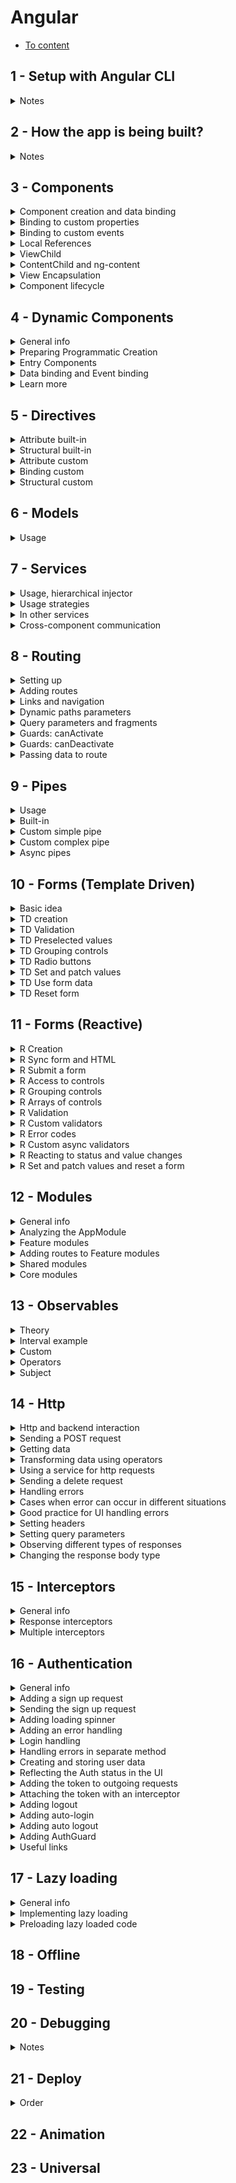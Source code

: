 # Angular

- [To content](#readme.md)

## 1 - Setup with Angular CLI
<details>
<summary>Notes</summary>

- install node + npm
- install angular CLI
- global style files could be added to `angular.json`
```bash
# create a project
ng new <project-name>

# run the app
ng serve

# create a component
ng g c <component-name or path + name>

# create a directive
ng g d <directive-name>
```

</details>

## 2 - How the app is being built?
<details>
<summary>Notes</summary>

- don't import with `.ts` extensions, webpack adds it
```TypeScript
// main.ts
import { enableProdMode } from '@angular/core';
import { platformBrowserDynamic } from '@angular/platform-browser-dynamic';

import { AppModule } from './app/app.module';
import { environment } from './environments/environment';

if (environment.production) {
  enableProdMode();
}

platformBrowserDynamic().bootstrapModule(AppModule)
  .catch(err => console.error(err));
```
```TypeScript
// app/app.module.ts
import { NgModule } from '@angular/core';
import { AppComponent } from './app.component';

@NgModule({
  // should be known components when Angular analyses index.html
  bootstrap: [AppComponent]
})
export class AppModule {}
```
```TypeScript
// app/app.component.ts
import { Component } from '@angular/core';

@Component({
  selector: 'app-root',
  templateUrl: '...'
})
export class AppComponent {}
```
```HTML
<!-- index.html -->
<!doctype html>
<html>
<head></head>
<body>
  <app-root></app-root>
</html>
```

</details>

## 3 - Components
<details>
<summary>Component creation and data binding</summary>

```TypeScript
// app/app.module.ts
import { NgModule } from '@angular/core';
// needed to use two-way binding
import { FormsModule } from '@angular/forms';
import { NameComponent } from './components/name/name.component';

@NgModule({
  declarations: [NameComponent],
  imports: [FormsModule]
})
export class AppModule {}
```
```TypeScript
// app/components/name/name.component.ts
import { Component } from '@angular/core';

@Component({
  // required, must be a unique string
  selector: 'app-name', // tag, mostly for components
  selector: '[appDir]', // attribute, mostly for directives
  selector: '.class', // can also use a class as a selector
  // required, only one of
  template: '<p>Some text</p>',
  templateUrl: './name.component.html',
  // optional, only one of
  styles: '',
  styleUrls: ['./name.component.css'] // scss / less also possible
})
export class NameComponent {
  title: string = 'Hello from name component!';
  name: string = 'Max';

  onButtonClick(evt: Event) {
    console.log(evt.target);
  }
}
```
```HTML
<!-- app/components/name/name.component.html -->
<app-name></app-name>
<p appDir></p>
<p class="class"></p>
<!-- data-binding - communication between business logic and view -->
<!-- no multiline expressions -->
<!-- resolved to a string -->
<!-- updated dynamically at runtime -->
<!-- string interpolation -->
<p>{{ title }}</p> <!-- Hello from name component! -->
<!-- property binding -->
<p [innerText]="title"></p>
<!-- DON'T! improper usage -->
<p [innerText]="{{ title }}"></p>

<!-- event-binding - reaction to events -->
<!-- $event - browser event of type Event -->
<button type="button" (click)="onButtonClick($event)">Click</button>

<!-- two-way binding -->
<!-- triggers input data and updates BL -->
<!-- when BL is updated programmatically, updates the input -->
<input type="text" [(ngModel)]="name">
<p>{{ name }}</p>
```

</details>

<details>
<summary>Binding to custom properties</summary>

- to pass value from parent to child component
```TypeScript
// app/components/child/child.component.ts
import { Component, Input } from '@angular/core';

@Component({
  selector: 'app-child',
  template: '<p></p>'
})
export class ChildComponent {
  // to allow access from the outside
  // (by default props are accessible
  // only from the inside of the component)
  // if object = same object (reference type)
  @Input() user: object;
  @Input('fieldLabel') label: string;
}
```
```HTML
<!-- app/components/parent/parent.component.html -->
<app-child [user]="{ name: 'Lala' }" fieldLabel="E-mail"></app-child>
```

</details>

<details>
<summary>Binding to custom events</summary>

- to inform parent from child
- `@Output() cardAdded = new EventEmitter<card>();` from `@ang/core` create a custom event in child
- `EventEmitter` is an object in Angular, which allows to emit custom events
- `onAddCardClick() { this.cardAdded.emit(card); }` emit the event from child
- `<app-child (cardAdded)="onCardAdded($event)">` bind from parent
- `@Output('cAdded') cardAdded = ...` use not `(cardAdded)="..."`, but `(cAdded)="..."`

</details>

<details>
<summary>Local References</summary>

- usage inside a template, for ex when we don't need two-way binding
- returns an HTML element
- `#locRef` to any element
- `(click)="onButtonClick(locRef)"` or `{{ locRef.value }}`

</details>

<details>
<summary>ViewChild</summary>

- to get access to the html element from ts file
- `@ViewChild(Component / 'localRef') element: ElementRef` from `@ang/core`
  - `Component` returns the first occurrence of the component in the app
  - `localRef` returns an element with this localRef
- `{ static: true / false }` true if we plan to use it inside `ngOnInit()` (for Angular < 9)
- `this.element.nativeElement` to use
- don't change the value via this approach

</details>

<details>
<summary>ContentChild and ng-content</summary>

- `<ng-content></ng-content>` hook to project html content from parent to child
- `<app-child>...</app-child>` without `ng-content` ... content is lost
- `#locRef` add to a parent's html
- `@ContentChild('locRef') element: ElementRef` from `@ang/core` to access `<ng-content>` from parent in child
- `this.element.nativeElement` to access html element
- `@ContentChild('locRef', { static: true })` < 9 ver `true` if we plan to access from `ngOnInit()`, `false` otherwise
- don't change the value via this approach

</details>

<details>
<summary>View Encapsulation</summary>

- `encapsulation: ViewEncapsulation.Emulated` from `@ang/core` add to the decorator
  - `Emulated` angular emulates shadow DOM (creates unique attributes)
  - `Native` uses shadow DOM (not supported by all browsers)
  - `None` no attributes added

</details>

<details>
<summary>Component lifecycle</summary>

0. `constructor()`
1. `ngOnChanges(changes: SimpleChanges)` from `@ang/core` multi, after bound props change, changes contains those props
2. `ngOnInit()` once, when the component is initiated
3. `ngDoCheck()` multi, during every change detection runs (by Angular)
4. `ngAfterContentInit()` once, after `<ng-content>` has been projected into the view, can't access `@ContentChild` before
5. `ngAfterContentChecked()` multi, change detection
6. `ngAfterViewInit()` once, after view and child views initiated
7. `ngAfterViewChecked()` multi, change detection
8. `ngOnDestroy()` once, when about to be destroyed (ex `*ngIf`), clean-up here

</details>

## 4 - Dynamic Components

<details>
<summary>General info</summary>

- components, which are loaded programmatically
  - declarative with `*ngIf` (better if we can use this approach)
  - programmatic with Dynamic Component Loader (mostly when we want to create some external library)
    - component created and added to DOM via code (imperatively)
    - component is added and managed by a developer

</details>

<details>
<summary>Preparing Programmatic Creation</summary>

- import to auth component `AlertComponent`
```TypeScript
private showErrorAlert(message: string) {}
```
- is valid TS code, but not valid for angular, won't work
  - Angular doest lots of things to instantiate a component (change detection in the DOM)
  - need component factory
```TypeScript
// won't work
const alertComponent = new AlertComponent();

// with component factory
constructor(private componentFactoryResolver: ComponentFactoryResolver) {}

private showErrorAlert(...) {
  // pass the component type here
  // returns not component but component factory
  const alertComponentFactory = this.componentFactoryResolver.resolveComponentFactory(AlertComponent);
}
```
- now need a place to attach that component
- can't attach with `@ViewChild()`, need viewContainerRef (object managed by angular, which gives angular a reference to a place in the DOM with which it can interact)
```TypeScript
// placeholder.directive.ts
@Directive({
  selector: '[appPlaceholder]'
})
export class PlaceholderDirective {
  // pointer to where this directive is going to be used
  // has useful methods to create a component in that place
  constructor(public viewContainerRef: ViewContainerRef) {}
}
```
- access the directive
```HTML
<ng-template appPlaceholder></ng-template>
```
```TypeScript
// type, will look for the 1st occurrence in the component
@ViewChild(PlaceholderDirective) alertHost: PlaceholderDirective;

private showErrorAlert(...) {
  // ...
  const hostViewContainerRef = this.alertHost.viewContainerRef;
  // to clean all that was here before
  hostViewContainerRef.clear();
  hostViewContainerRef.createComponent(alertComponentFactory);
}
```

</details>

<details>
<summary>Entry Components</summary>

- error before Angular 9 (ivi has no such error) when creating the component manually
- angular checks for the component either in module declarations or in router
- but it doesn't work when we create the component manually
- have to prepare angular that it will be created at some point
```TypeScript
@NgModule({
  // ...
  // only for components, which are not created via selector <app-component>
  // or in router
  entryComponents: [
    AlertComponent
  ]
})
```

</details>

<details>
<summary>Data binding and Event binding</summary>

```TypeScript
private showErrorAlert(...) {
  // ...
  const componentRef = hostViewContainerRef.createComponent(alertComponentFactory);
  // instance has our props
  componentRef.instance.message = message;
  this.closeSub = componentRef.instance.close.subscribe(() => {
    this.closeSub.unsubscribe();
    hostViewContainerRef.clear();
  });
}

// when the upper component is destroyed
ngOnDestroy() {
  this.closeSub.unsubscribe();
}
```

</details>

<details>
<summary>Learn more</summary>

- [Dynamic component loader](https://angular.io/guide/dynamic-component-loader)

</details>

## 5 - Directives
<details>
<summary>Attribute built-in</summary>

- looks like a normal HTML attribute
- doesn't change DOM
- event and data bindings are possible
- multiple on one element
- `[ngStyle]="{ 'background-color': 'prop' }"` or `[ngStyle]="{ backgroundColor: 'prop' }"`
- `[ngClass]="{ 'class-name': boolean }"` or `[ngClass]="{ className: boolean }"`
- `ngSwitch` directive is also attribute, but cases are structural

</details>

<details>
<summary>Structural built-in</summary>

- looks like a normal HTML attribute with a leading `*`
- affects DOM (elements get added or removed)
- can't use multiple on one element (error!)
- if directive
  - `*ngIf="boolean; else noServer"` else is optional
  - `<ng-template #noServer>` to use else
- for directive
  - `*ngFor="let item of items; let i = index"` index is optional
- `*ngSwitchCase`

</details>

<details>
<summary>Attribute custom</summary>

```TypeScript
// highlight.directive.ts
import { Directive, ElementRef, Renderer2 } from '@angular/core';

@Directive({
  selector: '[appHighlight]'
})
export class HighlightDirective {
  constructor(private element: ElementRef, private renderer: Renderer2) {} // to access the element

  doSomething() {
    // to access directly, but in some cases could not yet get rendered
    this.element.nativeElement;

    // renderer is better (inject Renderer2)
    this.renderer.setStyle(this.element.nativeElement, 'color', 'green', ~flags); // like !important, etc
  }
}
```

</details>

<details>
<summary>Binding custom</summary>

```HTML
<!-- if not the same name for the prop -->
<p appDirName defaultColor="blue">
<!-- when the name of the prop is the same -->
<p [appDirName]="'blue'">
```

```TypeScript
import { Renderer2, HostListener, HostBinding, OnInit } from '@angular/core';

@Directive({
  selector: '[appDirName]'
})
export class SomeDirective implements OnInit {
  // to bind to a custom property
  @Input() defaultColor: string = 'transparent';
  // to bind to the same name as a directive selector
  @Input('appDirName') defaultColor: string = 'transparent';
  // have to set initial color not to get an error
  @HostBinding('style.backgroundColor') backgroundColor: string = transparent;
  // won't work on init
  @HostBinding('style.backgroundColor') backgroundColor: string = this.defaultColor;
  // works like adding an event listener on the tag, where the directive is used
  @HostListener('mouseenter') hover(eventData: Event) {
    this.renderer.setStyle(...);
    // now can be used instead of renderer
    this.backgroundColor = 'blue';
  }

  constructor(private renderer: Renderer2) {}

  // have to set color here to work on init
  ngOnInit() { this.backgroundColor = this.defaultColor; }
}
```

</details>

<details>
<summary>Structural custom</summary>

- `ng g d directive_name` to generate directive with Angular CLI
```HTML
<div *ngIf="condition">
  <p>Some content</p>
</div>

<!-- turns into -->
<ng-template [ngIf]="condition">
  <div>
    <p>Some content</p>
  </div>
</ng-template>
```

```TypeScript
// unless.directive.ts
import { Directive, Input, ViewContainerRef, TemplateRef } from '@angular/core';

@Directive({
  selector: '[appUnless]' // any name
})
export class UnlessDirective {
  @Input() set appUnless(condition: boolean) { // name === directory selector
    if (!condition) {
      this.vcRef.createEmbeddedView(this.templateRef);
    } else {
      this.vcRef.clear();
    }
  }

  constructor(
    private vcRef: ViewContainerRef, 
    private templateRef: TemplateRef<any>
  ) {}
}
```
- `<div *appUnless="condition">...</div>` to use

</details>

## 6 - Models
<details>
<summary>Usage</summary>

- `recipe.model.ts` and `RecipeModel` naming
- no decorator, just a simple class
- works like a blueprint
- props creation (2 ways)
  - `constructor(public name: string) {}` shortcut, provided by TypeScript
  - ```TypeScript
    public name: string;
    constructor(name: string) { this.name = name }
    ```

</details>

## 7 - Services
<details>
<summary>Usage, hierarchical injector</summary>

- `logging.service.ts` naming `LoggingService`
- common cases to use
  - for less connection between app parts
  - working with data
  - DRY
  - centralize functionality
- has no decorators
- NOT! `const loggingService = new LoggingService();` Angular has better way (hierarchical dependency injector)
  - injects dependency into our component automatically
  - `constructor(private logService: LoggingService) {}` to inform Angular that we require such an instance, type is required
  - `providers: [LoggingService]` to let Angular know, how to give us a dependency
- hierarchical dependency injector levels
  - module level - the highest: services, components
  - root component level - components
  - component level - current components and all the children
  - lower levels override higher (create a new instance of a service)

</details>

<details>
<summary>Usage strategies</summary>

- AppModule => app-wide (same instance) === {providedIn: 'root'} => root injector => use by default
- Component => component-tree (new instance) => component specific injector => use if needed
- Eager-loaded modules => app-wide, but if included into both AppModule and LazyModule === new instance! => root injector / child injector => never use, unexpected issues
- Lazy-loaded module => module-lazy-wide (new instance) => child injector => use only when needed

</details>

<details>
<summary>In other services</summary>

1. provide on module level
  - `providers: [LoggingService]` in app.module 
  - `@Injectable({ provideIn: 'root' })` inside the service, also for lazy load (Angular 6+)
2. import the service
3. `constructor(private loggingService: LoggingService) {}`
4. `@Injectable()` to allow injecting a service

</details>

<details>
<summary>Cross-component communication</summary>

- add a custom event to the service
- emit the event in one component
- subscribe to the event in another component (add the event via custom binding)

</details>

## 8 - Routing
<details>
<summary>Setting up</summary>

- needed for adding navigation URLs
- `imports: [AppRoutingModule]` add module to `app.module.ts`
- `<router-outlet></router-outlet>` directive to the html, where we want to load the components from routes
```TypeScript
// app-routing.module.ts
import { NgModule } from '@angular/core';
import { Routes, RouterModule } from '@angular/router';
// import all the components
// declarations: [] is not needed, all the components are declared in the app.module.ts

// add routes before the class
const appRoutes: Routes = [{...}];

@NgModule({
  imports: [RouterModule.forRoot(appRoutes)], // register routes (add configuration)
  // or hack for old browsers and servers with full paths (not returning index.html on 404 error)
  imports: [RouterModule.forRoot(appRoutes, { useHash: true })],
  exports: [RouterModule] // export what should be imported and accessible in another module
})
export class AppRoutingModule {}
```
```TypeScript
// app.module.ts
@NgModule({
  imports: [AppRoutingModule]
})
```

</details>

<details>
<summary>Adding routes</summary>

```TypeScript
const appRoutes: Routes = [{
  path: '', // for starting (root) page
  path: 'users', // without `/` (error)
  path: ':id', // to use dynamic paths
  path: '**', // catches all paths, which are not specified, must be the last route
  component: ServerComponent, // which component should be displayed when the path will be reached
  redirectTo: 'path', // but without component
  pathMatch: 'full', // reconfigures the default 
  children: [{ route }], // array of routes, `<router-outlet>` required on parent component
  canActivate: [AuthGuard],
  canActivateChild: [AuthGuard],
  canDeactivate: [CanComponentDeactivate],
  canDeactivateChild: [CanComponentDeactivate],
  data: { message: 'Page not found!' }, // to pass some static data
  resolve: { server: ServerResolver } // to pass some dynamic data
}];
```

</details>

<details>
<summary>Links and navigation</summary>

Navigating via links
- `href="/recipes"` === type manually, works, but reloads the app
- `routerLink="/recipes"` or `[routerLink]="['/users', 'user']"` second (and more) path without `/`, angular catches the event and prevents default
- routes can be absolute and relative (from current component)
- `routerLinkActive="class-name"` could be added to a link or it's wrapper
- `[routerLinkActiveOptions]="{ exact: true }"` for exact path match (full)

Navigating programmatically
- `constructor(private router: Router) { }` from `@ang/router` inject
- `this.router.navigate(['/users', 'user'])` like in `[routerLink]`, but doesn't know about current route
- `route: ActivatedRoute` from `@ang/router` inject, contains current route object
- `this.router.navigate([...], { relativeTo: this.route })`
- `this.router.navigate([...], { relativeTo: this.route, queryParamsHandling: '...' })`
  - `merge` merges current + navigate to params
  - `preserve` to keep only current params

</details>

<details>
<summary>Dynamic paths parameters</summary>

- get parameters from paths like `:id`
- `constructor(private route: ActivatedRoute) {}` inject from `@ang/router`
- `this.route.snapshot.params['id']` to access the parameter in the initialization, not dynamic
- but by default Angular doesn't re-instantiate the component we currently in
- `this.route.params.subscribe((params: Params) => this.id = params['id])` for dynamical use the params observable
- don't need to unsubscribe, for this case Angular does it automatically on component is destroyed

</details>

<details>
<summary>Query parameters and fragments</summary>

Via links
- `[queryParams]="{ allowEdit: '1', id: '2' }"` to `?allowEdit=1&id=2` bindable property of router directive
- `[fragment]="'loading'"` to `#loading`

Programmatically
- `constructor(private router: Router)` from `@ang/router`
- `this.router.navigate(['/users', id, 'edit'], { queryParams: { allowEdit: '1' }, fragment: 'loading' })`
- `queryParamsHandling: 'preserve' / 'merge'` don't forget to add

Getting parameters and fragments
- `constructor(private route: ActivatedRoute)` from `@ang/router`
- `this.route.snapshot.queryParams / fragment` for static
- `this.route.queryParams / fragment.subscribe()` for dynamic

</details>

<details>
<summary>Guards: canActivate</summary>

- for guards it's enough to have a snapshot, because guards are always get executed (reloads)
- to protect the route, runs before entering the route
- `canActivate(Child): [AuthGuard]` add to the route to protect route + children or children only
- `auth-guard.service.ts` export `AuthGuard(Service)`
- `CanActivate(Child)` implements from `@ang/router`
- for ex add some fake service
  ```TypeScript
  export class AuthService {
    isLoggedIn = false;
    
    isAuthenticated() {
      return new Promise((resolve, reject) => {
        setTimeout(() => { resolve(this.isLoggedIn); }, 800);
      });
    }
    
    login() {
      // some logic
    }
  
    logout() {
      // some logic
    }
  }
  ```
- `AuthService` provide on the module level
- `@Injectable()` add to guard service, provide on the module level
- ```TypeScript
  constructor(private authService: AuthService, private router: Router) {}
  
  canActivate( // can run both async and static
    route: ActivatedRouteSnapshot, 
    state: RouterStateSnapshot // from @ang/router
  ): Observable<boolean> | Promise<boolean> | boolean { // from 'rxjs/Observable
    return this.authService.isAuthenticated()
      .then((authenticated: boolean) => {
        if (authenticated) { 
          return true; 
        } else {
          return false;
          // or
          this.router.navigate(['/']);
        }
      }
    }
  }
  ```

</details>

<details>
<summary>Guards: canDeactivate</summary>

- for example not to leave the page without saving the data in the form
- `canDeactivate(Child): [CanDeactivateGuard]` add to the route to protect route + children or children only
- `can-deactivate-guard.service.ts` export `CanDeactivateGuard(Service)`
- ```TypeScript
  export interface CanComponentDeactivate {
    canDeactivate: () => Observable<boolean> | Promise<boolean> | boolean;
  }

  export class CanDeactivateGuard implements CanDeactivate<CanComponentDeactivate> {
    canDeactivate(
      component: CanComponentDeactivate, 
      route: ActivatedRouteSnapshot, 
      state: RouterStateSnapshot, 
      nextState?: RouterStateSnapshot
    ): Observable<boolean> | Promise<boolean> | boolean {
      return component.canDeactivate();
    }
  }
  ```
- add logic to component
- ```TypeScript
  export class RecipeComponent implements CanComponentDeactivate {
    canDeactivate(): Observable<boolean> | Promise<boolean> | boolean {
      if (!this.allowEdit) {
        return true;
      }

      if (this.allowEdit && this.edited && !this.saved) {
        return 'Confirmation here resolved to boolean';
      } else {
        return true;
      }
    }
  }
  ```

</details>

<details>
<summary>Passing data to route</summary>

Plain data (static)
- `data: { message: 'Page not found!' }` add to the route
- access the data from component
- ```TypeScript
  constructor(private route: ActivatedRoute) { }

  doSomething() {
    this.route.snapshot.data['message']; // static
    this.route.data.subscribe((data: Data) => console.log(data['message'])); //dynamic
  }
  ```

Complex data (dynamic)
- need to use a resolver, which helps to run the code before the route is activated
- the resolver doesn't decide whether the component should or not be rendered, component always get rendered
- resolver does some preloading before the route activates (could also be done in `ngOnInit`, but that way the component initiated first and then the data fetches)
- `resolve: { server: ServerResolver }` add to the route
- `server-resolver.service.ts`
- provide the resolver on module level
- ```TypeScript
  export class ServerResolver(Service) implements Resolve<Server> { // from @angular/router
    resolve(route: ActivatedRouteSnapshot, state: RouterStateSnapshot): Observable<Server> | Promise<Server> | Server {
      return this.serversService.getServer(+route.params['id']);
    }
  }
  ```
- `this.route.data.subscribe((data: Data) => this.server = data['server']);` access the data from the component

</details>

## 9 - Pipes
<details>
<summary>Usage</summary>

- to transform a value in the template (output) sync/async data
- used inside the template
- can be used on any output, even on `*ngFor` loop items

</details>

<details>
<summary>Built-in</summary>

```TypeScript
{{ data | uppercase }}
{{ new Date() | date:'fullDate' }} // with parameters (for multiple date:param1:param2)
{{ new Date() | date | uppercase }} // chaining, from left to right, order matters
```

</details>

<details>
<summary>Custom simple pipe</summary>

- add to module `declarations: [ShortenPipe]`
- `{{ name | shorten }}` usage in template
- `{{ name | shorten:10 }}` usage in template with params
```TypeScript
// shorten.pipe.ts
import { Pipe, PipeTransform } from '@angular/core';

@Pipe({
  name: 'shorten'
})
// not necessary, but good practice to implement interface
export class ShortenPipe implements PipeTransform {
  // without params
  transform(value: any) {
    if (value.length > 10) {
      return value.substr(0, 10) + '...';
    }

    return value;
  }

  // with params
  transform(value: any, limit: number) {
    if (value.length > limit) {
      return value.substr(0, limit) + '...';
    }

    return value;
  }
}
```

</details>

<details>
<summary>Custom complex pipe</summary>

```HTML
<input type="text" [(ngModel)]="filteredStatus">
<ul *ngFor="let server of servers | filter:filteredStatus:'status'">
  <li>...</li>
</ul>
```

```TypeScript
// filter.pipe.ts
import { Pipe, PipeTransform } from '@angular/core';

@Pipe({
  name: 'filter',
  // there is an issue if we want to add a new item dynamically
  // the servers are added (without filter visible),
  // but inside filtered items don't update dynamically,
  // only when reapply filter (not a bug, ang doesn't reload the pipe on every change)
  // changing the input (filter string) will trigger update
  // but changing data (adding server) will not
  // otherwise angular will rerun pipe every time ANY! data on the page changes
  // bad performance
  // so set pure to false only when needed
  pure: false
})
export class FilterPipe implements PipeTransform {
  transform(value: any, filterString: string, propName: string): any {
    if (value.length === 0 || filterString === '') {
      return value;
    }

    const resultArray = [];

    for (const item of value) {
      if (item[propName] === filterString) {
        resultArray.push(item);
      }
    }

    return resultArray;
  }
}
```

</details>

<details>
<summary>Async pipes</summary>

- `appStatus = new Promise((resolve, reject) => setTimeout(() => resolve('stable'), 2000));`
- if we output `{{ appStatus }}` => `[object Object]` (ang doesn't watch the Promise, good for performance, we have to tell ang to watch)
- add async pipe `{{ appStatus | async}}` => `''` => 2000 after => `stable`
- `async` pipe recognizes Promise or Observable (automatically subscribes)

</details>

## 10 - Forms (Template Driven)
<details>
<summary>Basic idea</summary>

- view <= conception => logic
```HTML
<form>
  <input name="name" ...>
  <input name="email" ...>
</form>
```

```TypeScript
{
  value: {
    name: 'Max',
    email: 'test@test.com'
  },
  valid: true
}
```
- <b>template-driven</b> approach - angular infers the FormObject from the DOM
- <b>reactive</b> approach - form is created programmatically and synchronized with DOM

</details>

<details>
<summary>TD creation</summary>

- all the functionality is added to template
- `<form>` no `action="..."` or `method="..."` needed
- import `FormsModule` to the module
- angular automatically creates a form object for `<form>` in template, but doesn't detect the controls inside
- add `ngModel` to a control to register
- add html attr `name="..."`
- to submit add `(ngSubmit)="onSubmit()"` to a form
- to access the form use `<form (ngSubmit)="onSubmit(f)" #f>` local reference
- `onSubmit(form: HTMLFormElement) {}`
- to get the data object add `#f="ngForm"`
- `onSubmit(form: NgForm) {}` from `@ang/forms`
- could be also accessed via `@ViewChild('f') form: NgForm;`

</details>

<details>
<summary>TD Validation</summary>

- add to inputs angular directives
  - `required` works as directive and attribute
  - `email` directive
- angular adds both to form and control state classes like `ng-dirty`, `ng-touched`, `ng-valid`
- to enable native validation add `ngNativeValidate` to a control
- `[disabled]="!f.valid`
- `.ng-invalid.ng-touched` to not show error borders on the start (adds not valid class when first loads)
- `<input ... #email="ngModel">` like with ngForm on the form local reference and `<span *ngIf="!email.valid && email.touched">Error text</span>`

</details>

<details>
<summary>TD Preselected values</summary>

- `<input ... [ngModel]="valueString">` and `valueString = "some value";` in .ts file
- works because of prop binding, no need to use two-way binding
- if we need to show output on keydown, also can use a two-way binding `[{ngModel}]="property"`

</details>

<details>
<summary>TD Grouping controls</summary>

- can also validate a group
- to access from ts file add local reference to a group like in controls or form
```HTML
<div class="controls-wrapper" ngModelGroup="userData" #userData="ngModelGroup"></div>
```

</details>

<details>
<summary>TD Radio buttons</summary>

```TypeScript
public genders = ['male', 'female'];
```
```HTML
<div *ngFor="let gender of genders">
  <label>
    <!-- without preselected value -->
    <input type="radio" name="gender" ngModel [value]="gender">
    <!-- or with preselected value use property binding -->
    <input type="radio" name="gender" [ngModel]="..." [value]="gender">
    {{ gender }}
  </label>
</div>
```

</details>

<details>
<summary>TD Set and patch values</summary>

```TypeScript
@ViewChild('f') form: NgForm; // to access the form

// have to add all values, sets the whole form (via input name attribute)
this.form.setValue({
  userData: {
    username: suggestedName,
    email: ''
  },
  secret: 'pet',
  gender: 'male'
});

// accessible only on inner .form method in form container (NgForm)
// to patch only needed values (doesn't override other values)
this.form.form.patchValue({
  userData: {
    username: suggestedName
  }
});
```

</details>

<details>
<summary>TD Use form data</summary>

```TypeScript
this.form.value.userData.username; // group => input name attribute
this.form.value.questionAnswer; // input name attribute
```

</details>

<details>
<summary>TD Reset form</summary>

```TypeScript
// resets also specific classes (ng-pristine, ng-touched, ...)
// can pass value like in setValue to reset to some specific values
this.form.reset();
```

</details>

## 11 - Forms (Reactive)
<details>
<summary>R Creation</summary>

- `ReactiveFormsModule` from `@angular/forms` add on module level
- `form: FormGroup` from `@angular/forms`
- can initiate form when declare a variable, but better in the method, for example in `ngOnInit` or other, but before the template is initiated

```TypeScript
this.form = new FormGroup({
  // use the quotes because connected to HTML, otherwise may be optimized by webpack
  'username': new FormControl(null), // presetValue, syncValidator(s), asyncValidator(s)
  'gender': new FormControl('female')
})
```

</details>

<details>
<summary>R Sync form and HTML</summary>

- by default `<form>` is only created, but not connected to the ts form
- use directives from the ReactiveFormsModule to connect
- `<form [formGroup]="form">` prop binding needed because we pass here our created form
- don't add name attribute or validation on controls (not needed)
- `formControlName="username"` here we pass a string, prop binding is also available

</details>

<details>
<summary>R Submit a form</summary>

- same as in TD, but without `#f`, because already have the form in ts `(ngSubmit)="onSubmit()"`
- all the object, passed on form creation we can get as a value of a form

</details>

<details>
<summary>R Access to controls</summary>

- there can be an error/bug with accessing controls in the template (can't use casting) due to the way TS works and Angular parses templates (doesn't understand TS there)
```TypeScript
// contains the control of type FormControl
// .valid .touched ... also available
this.form.get('username'); // control
this.form.get('userData.username'); // group => control
```

</details>

<details>
<summary>R Grouping controls</summary>

- `FormGroup` can be used inside the actual form (which is also a `FormGroup`)
- on a view wrap controls and add `formGroupName="userData"`
```TypeScript
this.form = new FormGroup({
  'userData': new FormGroup({
    'username': new FromControl(null),
    'email': new FormControl(null)
  })
});
```

</details>

<details>
<summary>R Arrays of controls</summary>

```HTML
<button (click)="onAddHobby()">Add hobby</button>
<ul formArrayName="hobbies">
  <!-- add controls, access control name by index in the array -->
  <li *ngFor="le hobbyControl of form.get('hobbies').controls; let i = index">
    <input type="text" [formControlName]="i">
  </li>
</ul>
```
```TypeScript
this.form = new FormGroup({
  'hobbies': new FormArray([...]) // could be empty
});

onAddHobby() {
  const control = new FormControl(null);
  // here TS needs casting for the array part
  (<FormArray>this.form.get('hobbies')).push(control);
}
```

</details>

<details>
<summary>R Validation</summary>

- don't add attributes to html (like required), add in ts to a control
- `username: new FormControl(null, Validators.required)` from `@angular/corms` don't execute here, pass only the reference, Angular will execute the method when the control changes
- for multiple validators `[Validators.required, Validators.email]`
- to check validation don't forget to check only touched controls `!form.get('username').valid && form.get('username').touched`

</details>

<details>
<summary>R Custom validators</summary>

- validator is just a function, which runs when Angular checks the validity of the control and when control is changed
```TypeScript
forbiddenUsernames = ['Anna', 'Jack'];

// if we use this class inside the validator function, don't forget to bind
// when Angular calls the method, this doesn't refer to our class
[Validators.required, this.forbiddenNames.bind(this)]

// [s: string] ts syntax for the key to be interpreted as a string
// error is added to control (not form) object 'errors'
forbiddenNames(control: FormControl): {[s: string]: boolean} {
  if (this.forbiddenUsernames.indexOf(control.value) !== -1) {
    return {
      'nameIsForbidden': true
    }
  }

  // if validation is successful, return null or nothing
  return null;
}
```

</details>

<details>
<summary>R Error codes</summary>

```TypeScript
// to check if our custom error exists
form.get('userData.username').errors['nameIsForbidden'];

// for built-in validators
form.get.('...').errors['required'];
```

</details>

<details>
<summary>R Custom async validators</summary>

- for example to check if the email or username are already exist in the database
- like with normal validators, single or array
- don't forget to bind class if using `this`
```TypeScript
'email': new FormControl(null, Validators.required, this.forbiddenEmails)

forbiddenEmails(control: FormControl): Promise<any> | Observable<any> {
  const promise = new Promise((resolve, reject) => {
    setTimeout(() => {
      if (control.value === 'test@test.com') {
        resolve({'isEmailForbidden': true});
      } else {
        resolve(null);
      }
    }, 1500);
  });

  return promise;
}

```

</details>

<details>
<summary>R Reacting to status and value changes</summary>

- available on both from and control
```TypeScript
this.form.valueChanges.subscribe((value) => console.log(value));
this.form.statusChanges.subscribe((status) => console.log(status)); // VALID PENDING
```

</details>

<details>
<summary>R Set and patch values and reset a form</summary>

```TypeScript
// to set values to the whole form use
this.form.setValue({...});

// to patch only some values use
this.form.patchValue({...});

// to reset the form use
this.form.reset(); // can also pass {} with values to reset to
```

</details>

## 12 - Modules
<details>
<summary>General info</summary>

- bundles different pieces into one package (components, directives, services, pipes, etc)
- have to group because Angular doesn't scan the files, have to inform what will be used
- requires at least 1 module (AppModule) but may be split into multiple modules
- Angular analyzes NgModules to understand your app and its features
- define all the building blocks your app uses: Components, Directives, Services, etc.
- core Angular features are wrapped in Angular modules (ex. FormsModule) to load them only when needed
- custom modules mostly for big projects
- gives Angular info on which features to use
- can't use a feature / building block without including it in a module

</details>

<details>
<summary>Analyzing the AppModule</summary>

- the service could be used not only in the module it's provided in
- bootstrap typically includes only one root component but if there are more components, will create a different root, will be detached from other components 
- every module in Angular works on its own, they don't communicate with each other, we can use the declared components only in the module
- have to export to be available where the module is imported
```TypeScript
// app/app.module.ts
import { NgModule } from '@angular/core';

@NgModule({
  // components, directives, pipes
  declarations: [],
  // modules
  imports: [],
  // for exported features to use in other modules
  exports: [],
  // root needed on start component
  bootstrap: [],
  // services, interceptors
  providers: [],
  // for the case when we want to create a dynamic component in code
  entryComponents: []
})
export class AppModule {}
```

</details>

<details>
<summary>Feature modules</summary>

- groups together the pieces, which are used in the certain area of the app (recipes, shopping-list, auth)
- leaner code, easy to work, needed for future optimization (lazy loading)
```TypeScript
// recipes.module.ts
@NgModule({
  // remove from AppModule
  declarations: [RecipesComponent, ...],
  exports: [RecipesComponent, ...]
})
export class RecipesModule {}
```
- `imports: [RecipesModule]` to the app module
- error: router-outlet is not a known element => using but this directive is provided by Angular, available from RouterModule
- RouterModule is used not only to config the routes, but also provides all the directives to use (like router-outlet)
- it's available in AppModule, but not in the RecipesModule (the modules live on their own, have to import!)
- only services could be set up once in the app module and used in different modules
1. `imports: [RouterModule]` for using router
2. `imports: [CommonModule]` not `BrowserModule` - special case (only one) as `BrowserModule` is used only once in the AppModule, does more than `ngIf` and `ngFor`, also some app startup work that only needs to run once
3. `imports: [ReactiveFormsModule]` to use forms

</details>

<details>
<summary>Adding routes to Feature modules</summary>

- `imports: [RouterModule.forChild(routes)]` will automatically merge these routes with root routes (.forRoot)
```TypeScript
// recipes-routing.module.ts
const routes: Routes = [{
  path: 'recipes', ... // + all the child routes, remove from app-routing
}];
@NgModule({
  imports: [RouterModule.forChild(routes)],
  exports: [RouterModule]
})
export class RecipesRoutingModule {}
```
- import to RecipesModule
- now routes are part of the general routing config (since we import the RecipesModule to AppModule)
- need not only add Components to router but have to declare them on the module level or there will be an error
- but now we load the components via router, no need to export them in the RecipesModule, Angular knows how to load components because of router

</details>

<details>
<summary>Shared modules</summary>

- to avoid code duplication we can outsource the shared features into the shared module and import where needed
- can have multiple shared modules
```TypeScript
// shared.module.ts
@NgModule({
  declarations: [AlertComponent, PlaceholderDirective, ...],
  imports: [CommonModule],
  exports: [AlertComponent, PlaceholderDirective, CommonModule, ...],
  entryComponents: [AlertComponent]
})
export class SharedModule {}
```
- here we just centralize the functionality, so need to export all the features to use in other modules
- can only declare directives once!
- can import modules several times in different modules
- imports are ok, but declarations are not => get an error
- the solution: to export from module and to import module to use it in the other module

</details>

<details>
<summary>Core modules</summary>

- to make the app module leaner
- can use the core module to move the services from AppModule => CoreModule (but `{providedIn: 'root'}` is better)
- for interceptors still good to use CoreModule
```TypeScript
// core.module.ts
@NgModule({
  providers: [
    // if not in 'root'
    RecipesService,
    ...,
    {
      provide: HTTP_INTERCEPTOR,
      ...
    }
  ]
})
export class CoreModule {}
```
- don't need to export services (automatically injected on the root level)
- but still need to import the CoreModule in the AppModule

</details>

## 13 - Observables
<details>
<summary>Theory</summary>

- <b>Observable</b> - something we observe like publisher (also known as subject), data source, most common:
  - user events
  - http requests
  - triggered in code
- <b>Observer</b> - our code, our subscription
- Handling data:
  - Data
  - Errors
  - Completion (not always complete)
- added from `'rxjs'` package, not a part of TypeScript or Angular
- no need to import if we use Angulars Observables
- need to import only when we use other Observables

</details>

<details>
<summary>Interval example</summary>

```TypeScript
import {OnInit, OnDestroy} from '@angular/core';
import {Interval, Subscription} from 'rxjs';

@Component({...})
export class NameComponent implements OnInit, OnDestroy {
  // some code here
  private intSubscription: Subscription;

  ngOnInit() {
    interval(1000).subscribe(count => console.log(count));

    // to be able to unsubscribe => prevents memory leaks
    this.intSubscription = interval(1000).subscribe(count => console.log(count));
  }

  ngOnDestroy() {
    this.intSubscription.unsubscribe();
  }
}
```

</details>

<details>
<summary>Custom</summary>

```TypeScript
// from 'rxjs', create - a function, rxjs passes
const customIntObservable = Observable.create(observer => { // rxjs passes the arg observer (listener) 
  let count = 0;
  
  setInterval(() => {
    observer.next(count); // next emits new value

    // when error, there is no complete, complete != error
    if (count > 3) {
      observer.error(new Error('Error message')); // error = observable is done, no need to unsubscribe
    }

    if (count === 5) {
      observer.complete(); // done, no args, just stops, unsubscribe not needed
    }

    count++;
  }, 1000);
});

this.ownIntSubscription = customIntObservable.subscribe(
  data => console.log(data), // 1 - data handler
  error => console.log(error), // 2 - error handler
  () => console.log('Complete!') // 3 - complete handler
);

ngOnDestroy() {
  this.ownIntSubscription.unsubscribe();
}
```

</details>

<details>
<summary>Operators</summary>

- to transform data before subscribing
- can transform in subscription, but operators are better and cleaner
- import operators from `'rxjs/operators'`
- there are a lot of different operators
- `tap` allows to execute code without altering the result
- ```TypeScript
  this.ownIntSubscription = this.customIntObservable.pipe(
    filter(data => data > 0),
    map((data: number) => 'Round: ' + (data + 1))
  ).subscribe();
  ```

</details>

<details>
<summary>Subject</summary>

- using instead of `EventEmitter` for cross-component communication through service: better, more efficient, operators available
- `activatedEmitter = new Subject<boolean>();` add to service from 'rxjs'
- `this.userService.activatedEmitter.next(true);` from the 1st component
- `this.userService.activatedEmitter.subscribe();` form the 2nd component
- don't forget to unsubscribe
- in Observable we call `.next()` only from the inside, but in Subject can be called from the outside
- perfect for cross-component communication (triggered by app when no server involved)
- `@Output()` still uses `EventEmitter`, Subject here is not suitable

</details>

## 14 - Http
<details>
<summary>Http and backend interaction</summary>

- Angular => [http request] server => [REST/GraphQL etc] database
- database => server => [http response] Angular
- HTTP verb (action) `POST, GET, PUT, PATCH ...`
- URL (API endpoint) `/post/1`
- Headers (metadata) `{'Content-type': 'application/json'}`
- Body (optional) `{title: 'New Post'}`

</details>

<details>
<summary>Sending a POST request</summary>

- `import { HttpClientModule } from '@angular/common/http';` to `imports: [..., HttpClientModule]` on module level
- inject http client on component level
- if using firebase, add `.json` to the URL (firebase requirement)
- `.post` method returns an observable, no need to unsubscribe (it'll complete in the end, also it's Angular feature)
- browsers first send `OPTIONS` request to check if `POST` is available
- if 200 => send actual `POST` request
```TypeScript
export class NameComponent {
  constructor(private http: HttpClientModule) {}

  // sending post to server
  onCreatePost(postData: {title: string}) {
    // if we don't subscribe to an observable, Angular won't send the request
    // because of optimization, not interested in response? why send?
    this.http.post('<url>', postData).subscribe(responseData => console.log(responseData));
  }
}
```

</details>

<details>
<summary>Getting data</summary>

- add a method to fetch posts, use it in `ngOnInit`, whenever you want to update posts
```TypeScript
private fetchPosts() {
  // same as with the POST, need to subscribe or won't be sent
  this.http.get('<url>').subscribe(posts => console.log(posts));
}
```

</details>

<details>
<summary>Transforming data using operators</summary>

- can transform inside subscribe method, but operators are better (cleaner code)
- outputting the data is simple, don't forget to add ui if there is no posts
```TypeScript
// post.model.ts
export interface Post {
  title: string;
  content: string;
  id?: string;
}

// adding types to our requests (all requests are generics, so we can add type to <...>)
// also possible in operator, but better on the request
.post<{name: string}>(...);

.get<{[key: string]: Post}>(...) // response body type
.pipe(map(responseData => {
  const posts = [];
  
  for (const key in responseData) {
    // good to check in 'for ... in' loop if we're not trying to access some prototype method
    if (responseData.hasOwnProperty(key)) {
      // use spread to copy an object to add some data
      // in firebase key is unique encrypted name, good for id and access later to update or delete posts
      posts.push({...responseData[key], id: key});
    }
  }

  return posts;
}))
.subscribe(posts => console.log(posts));
```
```TypeScript
public isFetching = false;

// can also add a loader
// don't forget to add !isFetching to no posts and posts display views
public fetchPosts() {
  this.isFetching = true;
  this.http.get(...).subscribe(() => this.isFetching = false);
}
```

</details>

<details>
<summary>Using a service for http requests</summary>

- it's better to use service for http handling and let the component be simple, only handling the template work
- move functions
```TypeScript
storePost(title: string, content: string) {
  // http.post() here
}

fetchPosts() {
  // http.get() here
}
```
- if the components are not interested in receiving data, can subscribe in service
- if data needed in the component, `return get/post` and don't subscribe
- or use `Subject` and `.next` method
- where using loader and fetching, don't forget to reset `isLoading` to `true` first!

</details>

<details>
<summary>Sending a delete request</summary>

- not always allowed by backend API
- add delete method to the service
```TypeScript
deletePosts() {
  return this.http.delete('url');
}
```
- get the data (subscribe to null the array) from component
```TypeScript
onClearPosts() {
  this.postsService.deletePosts().subscribe(() => this.posts = []);
}
```

</details>

<details>
<summary>Handling errors</summary>

- firebase settings to rules (simulate error to test)
- add a reaction to an error (different ways)
- pass 2nd argument to subscribe method, which handles error
```TypeScript
(error) => this.error = error.message;
```
- subject for using error handling (especially for cases when we do not subscribe in the components)
- add to service
```TypeScript
error = new Subject<string>(); // from rxjs
...
(error) => this.error.next(error.message);
```
- and subscribe in the component
```TypeScript
this.errorSub = this.postsService.error.subscribe((errorMsg) => {
  this.error = errorMsg; 
});

ngOnDestroy() {
  this.errorSub.unsubscribe();
}
```

</details>

<details>
<summary>Cases when error can occur in different situations</summary>

- there is also an operator to assist with errors, for example when we pipe data (not always http related)
- `throwError` from `rxjs/operators` is specific for this case also possible, wraps error into observable
```TypeScript
{ return throwError(errorResult); } // inside catchError
```
```TypeScript
// from 'rxjs/operators'
// need to pass something, which could be subscribed to (need to subscribe)
// subject if possible
.pipe(map(...), catchError(errorResponse => {
  // do something with the error (analytics or UI)
}));
```

</details>

<details>
<summary>Good practice for UI handling errors</summary>

- add a button to remove an error from the UI
- don't forget to reset isLoading and other props for correct messages on the view

</details>

<details>
<summary>Setting headers</summary>

- for auth (ex), some custom headers etc. (depends on server API)
- any http method has the last argument (post - 3rd) (get - 2nd), which is an object with some configurations
```TypeScript
// from '@angular/common/http
{ headers: new HttpHeaders ({
  'Custom header': 'Hello'
}) }
```

</details>

<details>
<summary>Setting query parameters</summary>

- also depends on what parameters are supported by server API
- add to the same object as for headers
```TypeScript
{
  params: new HttpParams().set('print', 'pretty')
}
```
- works the same as if you add `?print=pretty` to the URL, but params is more clear and better
- for more params
```TypeScript
let params = new HttpParams();
// append returns a new object
params = params.append('print', 'pretty');
params = params.append('custom', 'value');
{
  params: params
}
```

</details>

<details>
<summary>Observing different types of responses</summary>

- for the cases when we need not / not only body, but other props of response data (headers, status, etc)
- added to the same config object as query params or headers
```TypeScript
{
  observe: 'body' // default
  observe: 'response' // whole response
  observe: 'events' // a series of events encoded with numbers
  // like 4 = response
}
.pipe(tap(event => console.log(event)));
if (event.type === HttpEventType.response) {...}
```
- for ex needed to give info to the user if something is being sent etc

</details>

<details>
<summary>Changing the response body type</summary>

- also added to the same config object as headers etc
```TypeScript
{
  responseType: 'json' // default
  responseType: 'text'
  responseType: 'blob'
  ...
}
```

</details>

## 15 - Interceptors
<details>
<summary>General info</summary>

- when to use? for ex when we want to attach the same custom header to all our requests, more realistic when we need to auth user and send a header
- `auth-interceptor.service.ts` export `AuthInterceptorService`
- `implements HttpInterceptor` from `@angular/common/http`
```TypeScript
// next - function, which will forward the request
intercept(req: HttpRequest<any>, next) {...}
```
- interceptor runs a code before the request lives our app, we need to add next to allow the request continue its journey, otherwise error
```TypeScript
{
  console.log('Request is on its way');
  return next.handle(req);
}
```
- provide in app module in a special way
```TypeScript
providers: [{
  // from '@angular/common/http
  // a token how ang identifies that should be treated
  // as an http interceptor and run in the whole app
  provide: HTTP_INTERCEPTORS,
  useClass: AuthInterceptorService,
  // if > 1 interceptors
  multi: true
}]
```
- angular by default will run the interceptor with all the http methods, but we can configure the restriction inside the interceptor function
```TypeScript
intercept(...) {
  if (req.url === '...') {
    // do something
  }
}
```
- inside we can modify the request object (case with added headers), but req object itself is immutable
```TypeScript
const modifiedReq = req.clone({
  url: '...',
  headers: req.headers.append('Auth', 'some-value')
});
return next.handle(modifiedReq);
```

</details>

<details>
<summary>Response interceptors</summary>

- add something to `return next...` of the intercept function
```TypeScript
return next.handle(modifiedReq)
  // here in the interceptor we always get the events,
  // no matter what was chosen on the request http method
  .pipe(tap((event) => {
    if (event.type === HttpEventType.response) {
      console.log(event.body);
    }
  }));
```
- be careful not to change data to break the application

</details>

<details>
<summary>Multiple interceptors</summary>

- the order in the app module matters, the first will be executed first
```TypeScript
providers: [{
  provide: HTTP_INTERCEPTORS,
  useClass: AuthInterceptorService,
  multi: true
}, {
  provide: HTTP_INTERCEPTORS,
  useClass: LoggingInterceptorService,
  multi: true
}]
```

</details>

## 16 - Authentication
<details>
<summary>General info</summary>

<img width="500" src="./images/auth.jpg" alt="authentication process">

- user enters data on client
  - can't check on client
  - insecure
- send auth data to server to authenticate the user
- server validates user
  - if valid - sends a token to client (json web-token typically)
  - encoded (not encrypted) - string with lots of metadata
  - could be unpacked and read by a client
  - generated on the server with secret algorithm only server knows, so only the server can validate the incoming token for validity
- client stores token in browser localStorage
- when one more time client sends to a server a request, it attaches the stored token in header or query param
- can't generate, edit or change the token on the client (not secure!)

- traditionally (not SPA) we work with session (stored on server, state existed), in stateless server and client don't know about each other

</details>

<details>
<summary>Adding a sign up request</summary>

- `auth.service.ts` `AuthService`
- `@Injectable()` from `@angular/core`
- `constructor(private http: HttpClient) {}` inject http service from `@angular/http`
- add the interface of response data (good practice)
- add method to a class
```TypeScript
signup(email, password) {
  return this.http.post<AuthResponseData>('url', {
    email,
    password
  });
}
```

</details>

<details>
<summary>Sending the sign up request</summary>

- in the form containing the component
```TypeScript
onSubmit() {
  if (!form.valid) {
    return;
  }

  const {email, password} = form.value;

  this.authService.signup(email, password)
    .subscribe(data => console.log(data), error => {});

  form.reset();
}
```
- inject the service `constructor(private authService: AuthService) {}`
- don't forget to add `isLoggedIn` logic

</details>

<details>
<summary>Adding loading spinner</summary>

- add prop on top `isLoading = false;`
- on submit before sending the request set to true
- and back to false on success or errors

</details>

<details>
<summary>Adding an error handling</summary>

- add prop on top `error: string = null;`
- set an error message in error handler of the http request
- for custom error handling better to use in service with operator `catchError/throwError` (because have to wrap an observable to pass to the subscribe)
- in service add after the request
```TypeScript
.pipe(catchError(errorRes => {
  let errorMessage = 'Some default error message';

  if (!errorRes.error || !errorRes.error.error) {
    return throwError(errorMessage);
  }

  switch(errorRes.error.error) {
    case 'EMAIL_EXISTS':
      errorMessage = 'Email exists';
      break;
  }

  return throwError(errorMessage);
}))
```

</details>

<details>
<summary>Login handling</summary>

- also when 2 similar subscriptions handling
```TypeScript
onSubmit() {
  // ...
  let authObservable: Observable<AuthResponseData>;

  if (this.isLoginMode) {
    authObservable = this.authService.login(email, password);
  } else {
    authObservable = this.authService.signup(email, password);
  }

  authObservable.subscribe();
}
```

</details>

<details>
<summary>Handling errors in separate method</summary>

- remove code from `.pipe(catchError(...))` to other method
```TypeScript
// from @angular/http
private handleError(errorRes: HttpErrorResponse) {}
```
- use where we need to catch an error `catchError(this.handleError)`

</details>

<details>
<summary>Creating and storing user data</summary>

- create a user model (with user data and validation if token exists and not expired)
```TypeScript
export class User {
  constructor(
    public email: string,
    public id: string,
    private _token: string,
    private _tokenExpirationDate: Date
  ) {}
}

get token () {
  if (!this._tokenExpirationDate 
    || new Date() > this._tokenExpirationDate) {
      return null;
    }

    return this._token;
}
```
- add a user subject in the auth service `user = new Subject<User>();`
- emit a new user every time the user changes (login / logout / exp date / etc.)
- add tap operator after catchError for handling user data
```TypeScript
private handleAuthentication(email: string, id: string, token: string, expIn: number) {
  const expDate = new Date(new Date.getTime() + expIn * 1000);
  const user = new User(email, id, token, expDate);

  this.user.next(user);
}

tap(this.handleAuthentication());
```

</details>

<details>
<summary>Reflecting the Auth status in the UI</summary>

- add user navigation on success of login (not in the service is better if you don't want to mix UI and service)
```TypeScript
// AuthComponent
// from @angular/router
constructor(private router: Router) {}

resData => {
  // ...
  this.router.navigate(...);
}
```
- change controls in the header (and other dependable UI), add logout button (later based on token, for now on user)
```TypeScript
// HeaderComponent
constructor(private authService: AuthService) {}

ngOnInit() {
  this.userSub = this.authService.user.subscribe(
    user => this.isAuth = !!user
  );
}

ngOnDestroy() {
  this.useSub.unsubscribe();
}
```
- update the logic on the UI with `*ngIf`

</details>

<details>
<summary>Adding the token to outgoing requests</summary>

- In the data-storage.service.ts
```TypeScript
// DataStorageService
constructor(private authService: AuthService) {}
```
- Update auth service to be able to fetch data about user on demand
  - can store token in a variable, but there is a better way
  - use `BehaviorSubject` almost = `Subject` but gives the subscribers immediate access to the previously emitted value even if they haven't subscribed at the point of time when the value was emitted. That means we can get access to the currently active user even if we only subscribe after that user has been emitted, so when we fetch data and we only need the token at this point even if the user logged in before that time, we get the access to this latest user, therefore `BehaviorSubject` needs to be initialized with the starting value.
- Add to the data storage service where we fetch recipes. Operator `take()` gives the value `(1)` time and automatically unsubscribes. Because we need the user only when we fetch recipes, but not constantly.
```TypeScript
this.authService.user.pipe(take(1)).subscribe();
```
- Pipe user observable and http observable into one bigger observable. `exhaustMap()` waits for the 1st observable (user) to complete after we `take(1)` user, `exhaustMap(user => this.http...)` observable will replace out user observable in the higher observable chain
```TypeScript
....user.pipe(take(1), exhaustMap(user => this.http...), map(recipes => {}));
```
- Add the token either as a query string (param) or in the second argument of the `http` method
```TypeScript
'....json?auth=' + user.token
{
  // from @angular/common/http
  params: new HttpParams().set('auth', user.token)
}
```
- if the token is not valid => error but we add logout when token is expired

</details>

<details>
<summary>Attaching the token with an interceptor</summary>

- don't add `{providedIn: 'root'}`, interceptors provided differently
```TypeScript
// auth-interceptor.service.ts
// AuthInterceptorService
// @angular/common/http
implements HttpInterceptor
intercept(req: HttpRequest<any>, next: HttpHandler) {
  return next.handle(req);
}
```
- inject `AuthService` to get user and `this.authService.user.subscribe();`
- use `exhaustMap()` to return a request observable
```TypeScript
const modReq = req.clone({params: ...});
exhaustMap(user => next.handle(modReq));
```
- now interceptor will add token to all outgoing requests
- provide in module `HTTP_INTERCEPTORS`
- can specify either url or `if (!user) { return next.handle(req); }`
- fails on login because we have no user yet (= null in `BehaviorSubject`)

</details>

<details>
<summary>Adding logout</summary>

```TypeScript
// auth.service.ts
logout() {
  this.user.next(null);
  this.router.navigate(['/auth']);
}
```
- add `onLogout()`to where needed (ex. click on logout button in header)
- redirect in service because we have only 1 place to login but multiple to logout

</details>

<details>
<summary>Adding auto-login</summary>

- to keep the logged in state on reload
- store user either in `localStorage` or use cookie
- in `handleAuth` inside `AuthService` add save to local storage
```TypeScript
localStorage.setItem('userData', JSON.stringify(user));
```
- add autoLogin method
```TypeScript
autoLogin() {
  const userData = JSON.parse(localStorage.getItem('userData'));

  if (!userData) {
    return;
  }

  const loadedUser = new User(userData.email, ...);

  if (loadedUser.token) {
    this.user.next(loadedUser);
  }
}
```
- convert date string into Date (in JSON it's a string)
- use the method inside app component (first entry basically)

</details>

<details>
<summary>Adding auto logout</summary>

- need to clear user on token expired
- in auth service in logout clear the `localStorage.removeItem('userData');`
- set a timer for auto logout
```TypeScript
autoLogout(expirationDuration: number) {
  this.logoutTimer = setTimeout(() => {
    this.logout();
  }, expirationDuration);
}
```
- clear the timer in logout (in case it still exists)
```TypeScript
logout() {
  // ...
  if (this.logoutTimer) {
    clearTimeout(this.logoutTimer);
  }
  this.logoutTimer = null;
}
```
- call autologout every time we emit new user

</details>

<details>
<summary>Adding AuthGuard</summary>

- to prevent visiting for unauthorized users
- add `auth.guard.ts`
```TypeScript
// AuthGuard
implements CanActivate {
  canActivate(route: ActivatedRouteSnapshot, router: RouterStateSnapshot):
    boolean |
    Promise<boolean> |
    Observable<boolean> {
    return this.authService.user.pipe(map(user => !!user));
  }
}
```
- but we want to navigate
  - earlier with `tap` operator
  - now with `urlTree`
```TypeScript
<boolean | urlTree>
map(user => {
  const isAuth = !!user;

  if (isAuth) {
    return true;
  }

  return this.router.createUrlTree(['/auth']);
});
```
- don't set constant subscription, add `take(1)` before map

</details>

<details>
<summary>Useful links</summary>

- [Firebase Auth REST API](https://firebase.google.com/docs/reference/rest/auth)
- [JSON Web Tokens](https://jwt.io/)

</details>

## 17 - Lazy loading
<details>
<summary>General info</summary>

- separating the code into modules makes it easier to work with, but doesn't improve the performance
- by default (without lazy loading) all the modules are loaded from the start (for all routes: `/`, `/admin`, `/user`, `/recipes`, ...) even when we don't navigate there
- so we want to load like that:
```
'path' => FeatureModule
'/' => AppModule / CoreModule
'/admin' => AdminModule
'/user' => UserModule
'/recipes' => RecipesModule
...
```

</details>

<details>
<summary>Implementing lazy loading</summary>

- check files sizes in the network panel of the dev tools
- have to register the routes for the module (feature module needs to bring its own routes for lazy loading with `.forChild()`)
- have to change `path: ''` to the empty path
- add path to app-routing module for lazy loading to work
```TypeScript
// app-routing.module.ts
{
  path: 'recipes',
  // old syntax
  // recipes, not recipes-routing
  // angular doesn't know the class name, have to set
  loadChildren: './recipes/recipes.module#RecipesModule'
  // new syntax (old could not work in the new versions)
  loadChildren: () => import('./recipes/recipes.module').then(module => module.RecipesModule)
}
```
- `loadChildren` gives Angular the direction to only load the module when the user visits this path
- now the code is split and all the declarations will be put into separate code bundle, which will be downloaded on demand
- don't import in the top (even unused) files into the AppModule or will be loaded when the app starts
- also remove the module from `imports: []` => error (2 times imported)
- when we go to '/recipes', the RecipesModule will be loaded and we already will be on '/recipes', that's why change path to `''`

</details>

<details>
<summary>Preloading lazy loaded code</summary>

- to avoid delay can preload modules
```TypeScript
// app-routing.module.ts
.forRoot(routes, {preloadingStrategy: PreloadAllModules});
```
- default is `NoPreloading`
- `PreloadAllModules` - code is split, will be preloaded as soon as possible
- initial bundle is still small
- can build own preload strategies

</details>

## 18 - Offline
## 19 - Testing

## 20 - Debugging
<details>
<summary>Notes</summary>

- find an error in the console
- using sourcemaps and breakpoints in browser
  - `sources` => `webpack` => `.` => `src`
- using `debugger;`
- using chrome extension Augury (access from dev tools)

</details>

## 21 - Deploy

<details>
<summary>Order</summary>

1. Use and check environment variables
2. Polish the code
3. `ng build --prod` uses ahead-of-time compilation
4. Deploy built artifacts (generated files) to static host (because it's only html css and js)

</details>

## 22 - Animation
## 23 - Universal